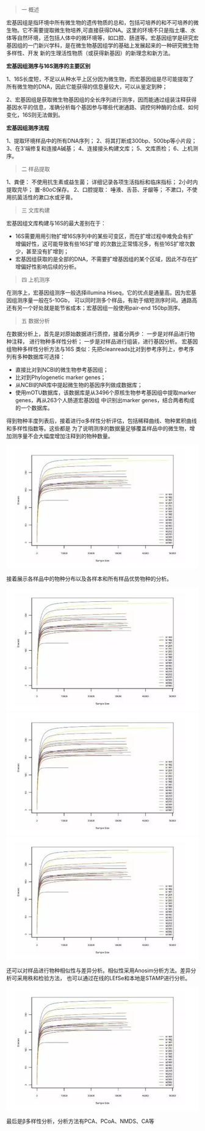 > 一 概述

宏基因组是指环境中所有微生物的遗传物质的总和，包括可培养的和不可培养的微生物。它不需要提取微生物培养,可直接获得DNA。这里的环境不只是指土壤、水体等自然环境，还包括人体中的微环境等，如口腔、肠道等。宏基因组学是研究宏基因组的一门新兴学科，是在微生物基因组学的基础上发展起来的一种研究微生物多样性、开发
新的生理活性物质（或获得新基因）的新理念和新方法。

**宏基因组测序与16S测序的主要区别**

1、16S长度短，不足以从种水平上区分因为微生物，而宏基因组是尽可能提取了所有微生物的DNA，因此它能获得的信息量较大，可以从鉴定到种；

2、宏基因组是获取微生物基因组的全长序列进行测序，因而能通过组装注释获得基因水平的信息，准确分析每个基因参与哪些代谢通路、调控何种酶的合成、如何变化，16S则无法做到。

**宏基因组测序流程**

1、提取环境样品中的所有DNA序列；
2、将其打断成300bp、500bp等小片段；
3、在3’端修复和连接A碱基；
4、连接接头构建文库；
5、文库质检；
6、上机测序。

> 二 样品提取

1、粪便：
不使用抗生素或益生菌；
详细记录各项生活指标和临床指标；
2小时内提取完毕；
置-80oC保存。
2、口腔提取：
唾液、舌苔、牙龈等；
不漱口，不使用抗菌活性的漱口水或牙膏。

> 三 文库构建

宏基因组文库构建与16S的最大差别在于：
+ 16S需要用用引物扩增16S序列中的某些可变区，而在扩增过程中难免会有扩增偏好性，这可能导致有些16S扩增
的次数比正常情况多，有些16S扩增次数少，甚至没有扩增到；
+ 宏基因组获取的是全部的DNA，不需要扩增基因组的某个区域，因此不存在扩增偏好性影响后续的分析。

> 四 上机测序

在测序上，宏基因组测序一般选择illumina Hiseq，它的优点是通量高。因为宏基因组测序量一般在5-10Gb，
可以同时测多个样品，有助于缩短测序时间。通路高还有另一个好处就是能节省成本；宏基因组一般使用pair-end 150bp测序。
> 五 数据分析 

在数据分析上，首先是对原始数据进行质控，接着分两步：
一步是对样品进行物种注释， 进行物种多样性分析；
一步是对样品进行组装，进行基因分析。
宏基因组物种多样性分析方法与16S 类似：先把cleanreads比对到参考序列上，参考序列有多种数据库可选择：
+ 直接比对到NCBI的微生物参考基因组；
+ 比对到Phylogenetic marker genes；
+ 从NCBI的NR库中提起微生物的基因序列做成数据库；
+ 使用mOTU数据库，该数据库是从3496个原核生物参考基因组中提取marker genes，再从263个人肠道宏基因组
中识别出marker genes，结合两者构成的一个数据库。

得到物种丰度列表后，接着进行α多样性分析评估，包括稀释曲线、物种累积曲线和多样性指数等。这些都是
为了说明测序的数据量足够覆盖样品中的微生物，增加测序量不会大幅度增加注释到的物种数量。

![1](https://github.com/nanshanjin/metagenomics/blob/master/1.PNG)

接着展示各样品中的物种分布以及各样本和所有样品优势物种的分析。

![1](https://github.com/nanshanjin/metagenomics/blob/master/1.PNG)
![1](https://github.com/nanshanjin/metagenomics/blob/master/1.PNG)
![1](https://github.com/nanshanjin/metagenomics/blob/master/1.PNG)

还可以对样品进行物种相似性与差异分析。相似性采用Anosim分析方法。差异分析可采用秩和检验方法，
也可以通过在线的LEfSe和本地是STAMP进行分析。

![1](https://github.com/nanshanjin/metagenomics/blob/master/1.PNG)

最后是β多样性分析，分析方法有PCA、PCoA、NMDS、CA等



